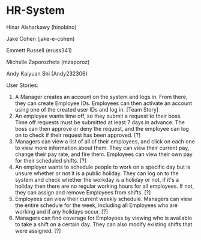 # HR-System

Hinar Alsharkawy (hinobino)

Jake Cohen (jake-e-cohen)

Emmett Russell (eruss341)

Michelle Zaporozhets (mzaporoz)

Andy Kaiyuan Shi (Andy232306)

User Stories:
1. A Manager creates an account on the system and logs in. From there, they can create Employee IDs. Employees can then activate an account using one of the created user IDs and log in. [Team Story]
2. An employee wants time off, so they submit a request to their boss. Time off requests must be submitted at least 7 days in advance. The boss can
then approve or deny the request, and the employee can log on to check if their
request has been approved. [?]
3. Managers can view a list of all of their employees, and click on each one to view more information about them. They can view their current pay, change their pay rate, and fire them. Employees can view their own pay for their scheduled shifts. [?]
4. An employer wants to schedule people to work on a specific day but is unsure
whether or not it is a public holiday. They can log on to the system and check
whether the workday is a holiday or not, if it's a holiday then there are no regular
working hours for all employees. If not, they can assign and remove Employees from shifts. [?]
5. Employees can view their current weekly schedule. Managers can view the entire schedule for the week, including all Employees who are working and if any holidays occur. [?]
6. Managers can find coverage for Employees by viewing who is available to take a shift on a certain day. They can also modify existing shifts that were assigned. [?]
